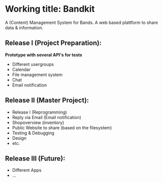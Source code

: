 # Working title: Bandkit

A (Content) Management System for Bands. 
A web based plattform to share data & information.

## Release I (Project Preparation):

**Prototype with several API's for tests**

- Different usergroups
- Calendar
- File management system 
- Chat
- Email notification

## Release II (Master Project):

- Release I (Reprogramming)
- Reply via Email (Email notification)
- Shopoverview (inventory)
- Public Website to share (based on the filesystem)
- Testing & Debugging
- Design
- etc.

## Release III (Future):

- Different Apps 
- ...

